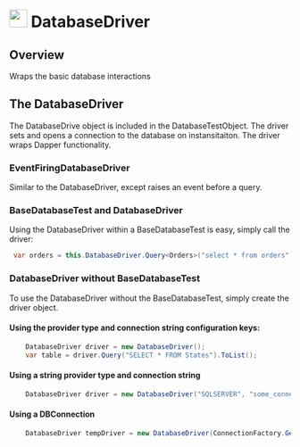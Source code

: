 # <img src="resources/maqslogo.ico" height="32" width="32"> DatabaseDriver

## Overview
Wraps the basic database interactions

## The DatabaseDriver
The DatabaseDrive object is included in the DatabaseTestObject. The driver sets and opens a connection to the database on instansitaiton. The driver wraps Dapper functionality. 

### EventFiringDatabaseDriver
Similar to the DatabaseDriver, except raises an event before a query. 

### BaseDatabaseTest and DatabaseDriver
Using the DatabaseDriver within a BaseDatabaseTest is easy, simply call the driver: 

```csharp
 var orders = this.DatabaseDriver.Query<Orders>("select * from orders").ToList();
```

### DatabaseDriver without BaseDatabaseTest
To use the DatabaseDriver without the BaseDatabaseTest, simply create the driver object. 

#### Using the provider type and connection string configuration keys:
```csharp
    DatabaseDriver driver = new DatabaseDriver();
    var table = driver.Query("SELECT * FROM States").ToList();
```

#### Using a string provider type and connection string
```csharp
    DatabaseDriver driver = new DatabaseDriver("SQLSERVER", "some_connection_string");
```

#### Using a DBConnection

```csharp
    DatabaseDriver tempDriver = new DatabaseDriver(ConnectionFactory.GetOpenConnection());
```